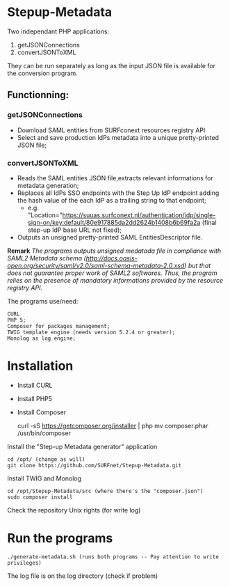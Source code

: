 # Stepup-Metadata

Two independant PHP applications:

1. getJSONConnections
2. convertJSONToXML

They can be run separately as long as the input JSON file is available for the conversion program.

## Functionning:

### getJSONConnections
* Download SAML entities from SURFconext resources registry API 
* Select and save production IdPs metadata into a unique pretty-printed JSON file;

### convertJSONToXML
* Reads the SAML entities JSON file,extracts relevant informations for metadata generation;
* Replaces all IdPs SSO endpoints with the Step Up IdP endpoint adding the hash value of the each IdP as a trailing string to that endpoint;  
  * e.g.  "Location="https://suuas.surfconext.nl/authentication/idp/single-sign-on/key:default/80e917885da2dd2624b1408b6b69fa2a (final step-up IdP base URL not fixed);
* Outputs an unsigned pretty-printed SAML EntitiesDescriptor file.

**Remark** *The programs outputs unsigned medatada file in compliance with SAML2 Metadata schema (http://docs.oasis-open.org/security/saml/v2.0/saml-schema-metadata-2.0.xsd) but that does not guarantee proper work of SAML2 softwares. Thus, the program relies on the presence of mandatory informations provided by the resource registry API.*

The programs use/need:

	CURL
    PHP 5;
    Composer for packages management;
    TWIG template engine (needs version 5.2.4 or greater);
    Monolog as log engine;

# Installation

* Install CURL
* Install PHP5
* Install Composer

	curl -sS https://getcomposer.org/installer | php
	mv composer.phar /usr/bin/composer
   
Install the "Step-up Metadata generator" application

	cd /opt/ (change as will)
	git clone https://github.com/SURFnet/Stepup-Metadata.git

Install TWIG and Monolog

	cd /opt/Stepup-Metadata/src (where there's the "composer.json")
	sudo composer install
    
Check the repository Unix rights (for write log)

# Run the programs

	./generate-metadata.sh (runs both programs -- Pay attention to write privileges)

The log file is on the log directory (check if problem)
